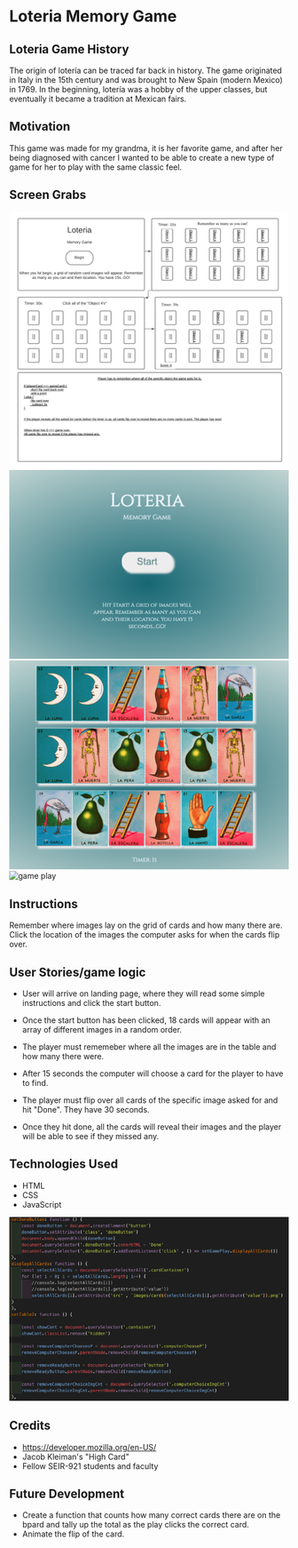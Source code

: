 # Loteria Memory Game

## Loteria Game History
The origin of lotería can be traced far back in history. The game originated in Italy in the 15th century and was brought to New Spain (modern Mexico) in 1769. In the beginning, lotería was a hobby of the upper classes, but eventually it became a tradition at Mexican fairs.

## Motivation
This game was made for my grandma, it is her favorite game, and after her being diagnosed with cancer I wanted to be able to create a new type of game for her to play with the same classic feel.

## Screen Grabs
![wireframe 1](wireframe-planning/wireframe.png)
![Landing Page](wireframe-planning/landingpage.png)
![memory board](wireframe-planning/memoryBoard.png)
![game play](ireframe-planning/gameplay.png)

## Instructions

Remember where images lay on the grid of cards and how many there are. Click the location of the images the computer asks for when the cards flip over. 

## User Stories/game logic

* User will arrive on landing page, where they will read some simple instructions and click the start button.

* Once the start button has been clicked, 18 cards will appear with an array of different images in a random order.

* The player must rememeber where all the images are in the table and how many there were.

* After 15 seconds the computer will choose a card for the player to have to find.

* The player must flip over all cards of the specific image asked for and hit "Done". They have 30 seconds.

* Once they hit done, all the cards will reveal their images and the player will be able to see if they missed any.

## Technologies Used
* HTML
* CSS
* JavaScript

![Code Grab](wireframe-planning/codegrab.png)

## Credits
* https://developer.mozilla.org/en-US/
* Jacob Kleiman's "High Card"
* Fellow SEIR-921 students and faculty

## Future Development
* Create a function that counts how many correct cards there are on the bpard and tally up the total as the play clicks the correct card.
* Animate the flip of the card. 
